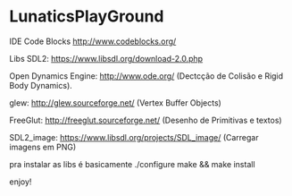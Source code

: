 # LunaticsPlayGround

IDE Code Blocks http://www.codeblocks.org/

Libs
SDL2: https://www.libsdl.org/download-2.0.php

Open Dynamics Engine: http://www.ode.org/ (Dectcção de Colisão e Rigid Body Dynamics).

glew: http://glew.sourceforge.net/ (Vertex Buffer Objects)

FreeGlut: http://freeglut.sourceforge.net/ (Desenho de Primitivas e textos)

SDL2_image: https://www.libsdl.org/projects/SDL_image/ (Carregar imagens em PNG)

pra instalar as libs é basicamente ./configure make && make install

enjoy!
